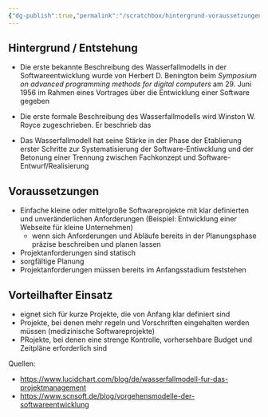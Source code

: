 ```yaml
---
{"dg-publish":true,"permalink":"/scratchbox/hintergrund-voraussetzungen-einsatz-wasserfallmodell/","dgHomeLink":true,"dgPassFrontmatter":false}
---
```



## Hintergrund / Entstehung

- Die erste bekannte Beschreibung des Wasserfallmodells in der Softwareentwicklung wurde von Herbert D. Benington beim _Symposium on advanced programming methods for digital computers_ am 29. Juni 1956 im Rahmen eines Vortrages über die Entwicklung einer Software gegeben

- Die erste formale Beschreibung des Wasserfallmodells wird Winston W. Royce zugeschrieben. Er beschrieb das 

- Das Wasserfallmodell hat seine Stärke in der Phase der Etablierung erster Schritte zur Systematisierung der Software-Entiwcklung und der Betonung einer Trennung zwischen Fachkonzept und Software-Entwurf/Realisierung

## Voraussetzungen

- Einfache kleine oder mittelgroße Softwareprojekte mit klar definierten und unveränderlichen Anforderungen (Beispiel: Entwicklung einer Webseite für kleine Unternehmen)
	- wenn sich Anforderungen und Abläufe bereits in der Planungsphase präzise beschreiben und planen lassen     
- Projektanforderungen sind statisch
- sorgfältige Planung 
- Projektanforderungen müssen bereits im Anfangsstadium feststehen

## Vorteilhafter Einsatz

- eignet sich für kurze Projekte, die von Anfang klar definiert sind
- Projekte, bei denen mehr regeln und Vorschriften eingehalten werden müssen (medizinische Softwareprojekte)
- PRojekte, bei denen eine strenge Kontrolle, vorhersehbare Budget und Zeitpläne erforderlich sind



Quellen: 
- https://www.lucidchart.com/blog/de/wasserfallmodell-fur-das-projektmanagement
- https://www.scnsoft.de/blog/vorgehensmodelle-der-softwareentwicklung